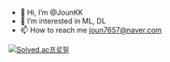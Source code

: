 - 👋 Hi, I’m @JounKK
- 👀 I’m interested in ML, DL
- 📫 How to reach me joun7657@naver.com

[![Solved.ac프로필](http://mazassumnida.wtf/api/v2/generate_badge?boj=joun7657)](https://solved.ac/joun7657)

<!---
JounKK/JounKK is a ✨ special ✨ repository because its `README.md` (this file) appears on your GitHub profile.
You can click the Preview link to take a look at your changes.
--->



